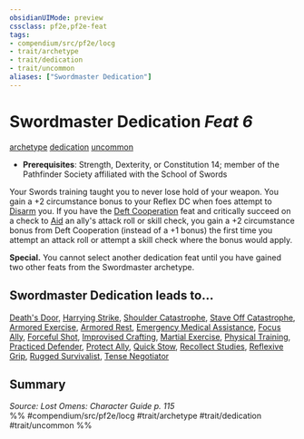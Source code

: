 ```yaml
---
obsidianUIMode: preview
cssclass: pf2e,pf2e-feat
tags:
- compendium/src/pf2e/locg
- trait/archetype
- trait/dedication
- trait/uncommon
aliases: ["Swordmaster Dedication"]
---
```

# Swordmaster Dedication  *Feat 6*  
[archetype](archetype.md "Archetype Feat Trait")  [dedication](dedication.md "Dedication Feat Trait")  [uncommon](uncommon.md "Uncommon Rarity Trait")  

- **Prerequisites**: Strength, Dexterity, or Constitution 14; member of the Pathfinder Society affiliated with the School of Swords

Your Swords training taught you to never lose hold of your weapon. You gain a +2 circumstance bonus to your Reflex DC when foes attempt to [Disarm](Reference/Rules/Actions/disarm.md) you. If you have the [Deft Cooperation](deft-cooperation-lowg.md) feat and critically succeed on a check to [Aid](aid.md) an ally's attack roll or skill check, you gain a +2 circumstance bonus from Deft Cooperation (instead of a +1 bonus) the first time you attempt an attack roll or attempt a skill check where the bonus would apply.

**Special.** You cannot select another dedication feat until you have gained two other feats from the Swordmaster archetype.

## Swordmaster Dedication leads to...

[Death's Door](deaths-door-locg.md), [Harrying Strike](harrying-strike-locg.md), [Shoulder Catastrophe](shoulder-catastrophe-locg.md), [Stave Off Catastrophe](stave-off-catastrophe-lopsg.md), [Armored Exercise](armored-exercise-lopsg.md), [Armored Rest](armored-rest-lopsg.md), [Emergency Medical Assistance](emergency-medical-assistance-lopsg.md), [Focus Ally](focus-ally-lopsg.md), [Forceful Shot](forceful-shot-lopsg.md), [Improvised Crafting](improvised-crafting-lopsg.md), [Martial Exercise](martial-exercise-lopsg.md), [Physical Training](physical-training-lopsg.md), [Practiced Defender](practiced-defender-lopsg.md), [Protect Ally](protect-ally-lopsg.md), [Quick Stow](quick-stow-lopsg.md), [Recollect Studies](recollect-studies-lopsg.md), [Reflexive Grip](reflexive-grip-lopsg.md), [Rugged Survivalist](rugged-survivalist-lopsg.md), [Tense Negotiator](tense-negotiator-lopsg.md)

## Summary

*Source: Lost Omens: Character Guide p. 115*  
%% #compendium/src/pf2e/locg #trait/archetype #trait/dedication #trait/uncommon %%